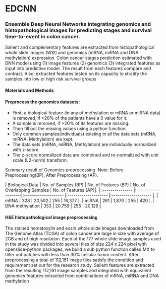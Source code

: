 # EDCNN
### Ensemble Deep Neural Networks integrating genomics and histopathological images for predicting stages and survival time-to-event in colon cancer.

Salient and complementary features are extracted from histopathological whole slide images (WSI) and genomics (mRNA, miRNA and DNA methylation) expression. Colon cancer stages prediction estimated with DNN model using (1) image features (2) genomics (3) integrated features as input into predictive model. The result from each features compare and contrast.  Also, extracted features tested on its capacity to stratify the samples into low or high risk survival groups

#### Materials and Methods

#### Preprocess the genomics datasets: 
- First, a biological feature (in any of methylation or mRNA or miRNA data) is removed, if >20% of the patients have a 0 value for it. 
- A sample is removed, if >20% of its features are missing. 
- Then fill out the missing values using a python function. 
- Only common samples(individuals) existing in all the data sets (mRNA, miRNA, Methylation) are kept. 
- The data sets (mRNA, miRNA, Methylation) are individually normalized with z-score. 
- The z-score normalized data are combined and re-normalized with unit scale (L2-norm) transform. 

Summary result of Genomics preprocessing.
Note: Before Preprocessing(BP), After Preprocessing (AP).

| Biological Data | No. of Samples (BP) | No. of Features (BP) | No. of Overlapping Samples | No. of Features (AP}|.
| :--------------- |:--------------------|:-------------------- |:-------------------- |:-------------------- |.
| mRNA		| 328	| 20,502 | 255	| 16,377 |.
| miRNA		| 261	| 1,870 | 255 | 420 |.
| DNA methylation | 353 | 20,759 | 255 | 20,129 |

#### H&E histopathological image preprocessing
The stained hematoxylin and eosin whole slide images downloaded from The Genome Atlas (TCGA) of colon cancer are large in size with average of 2GB and of high resolution. Each of the 177 whole slide image samples used in the study was divided into several tiles of size 224 x 224 pixel with openslide-python packages, we build a sub python function called MX to filter out patches with less than 30% cellular tumor content. After preprocessing a total of 112,161 image tiles satisfy the condition and requirement set out for the research study. Salient features are extracted from the resulting 112,161 image samples and integrated with equivalent genomics features extracted from combinations of mRNA, miRNA and DNA methylation

